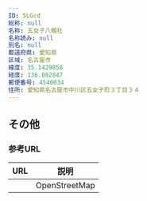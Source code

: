 ```yaml
---
ID: 5LGcd
総称: null
名称: 五女子八剱社
名称読み: null
別名: null
都道府県: 愛知県
区域: 名古屋市
緯度: 35.1429858
経度: 136.882847
郵便番号: 4540034
住所: 愛知県名古屋市中川区五女子町３丁目３４
---
```


## その他

### 参考URL

| URL | 説明          |
| --- | ------------- |
|     | OpenStreetMap |
